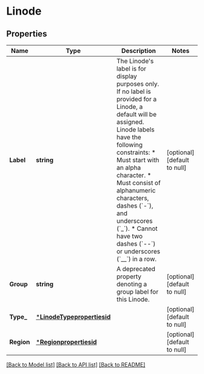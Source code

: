 # Linode

## Properties
Name | Type | Description | Notes
------------ | ------------- | ------------- | -------------
**Label** | **string** | The Linode&#x27;s label is for display purposes only. If no label is provided for a Linode, a default will be assigned. Linode labels have the following constraints:    * Must start with an alpha character.   * Must consist of alphanumeric characters, dashes (&#x60;-&#x60;), and underscores (&#x60;_&#x60;).   * Cannot have two dashes (&#x60;--&#x60;) or underscores (&#x60;__&#x60;) in a row.  | [optional] [default to null]
**Group** | **string** | A deprecated property denoting a group label for this Linode.  | [optional] [default to null]
**Type_** | [***LinodeTypepropertiesid**](LinodeType/properties/id.md) |  | [optional] [default to null]
**Region** | [***Regionpropertiesid**](Region/properties/id.md) |  | [optional] [default to null]

[[Back to Model list]](../README.md#documentation-for-models) [[Back to API list]](../README.md#documentation-for-api-endpoints) [[Back to README]](../README.md)

